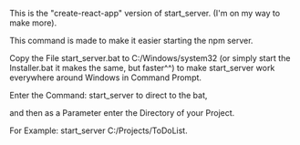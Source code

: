 This is the "create-react-app" version of start_server. (I'm on my way to make more).

This command is made to make it easier starting the npm server.

Copy the File start_server.bat to C:/Windows/system32 (or simply start the Installer.bat it makes the same, but faster^^) to make start_server work everywhere around Windows in Command Prompt.

Enter the Command: start_server to direct to the bat,

and then as a Parameter enter the Directory of your Project.

For Example: start_server C:/Projects/ToDoList.
